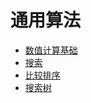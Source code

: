# 通用算法

* [数值计算基础](/chapters/algorithm/numerical-analysis.md)
* [搜索](/chapters/algorithm/search.md)
* [比较排序](/chapters/algorithm/sort.md)
* [搜索树](/chapters/algorithm/search-tree.md)
